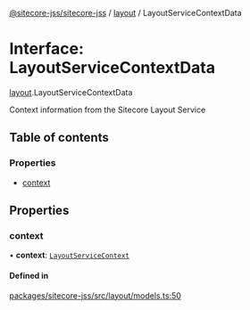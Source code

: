 [@sitecore-jss/sitecore-jss](../README.md) / [layout](../modules/layout.md) / LayoutServiceContextData

# Interface: LayoutServiceContextData

[layout](../modules/layout.md).LayoutServiceContextData

Context information from the Sitecore Layout Service

## Table of contents

### Properties

- [context](layout.LayoutServiceContextData.md#context)

## Properties

### context

• **context**: [`LayoutServiceContext`](layout.LayoutServiceContext.md)

#### Defined in

[packages/sitecore-jss/src/layout/models.ts:50](https://github.com/Sitecore/jss/blob/18b95f199/packages/sitecore-jss/src/layout/models.ts#L50)
